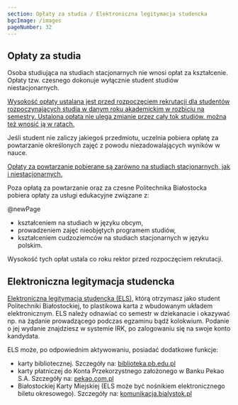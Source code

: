 ```yaml
---
section: Opłaty za studia / Elektroniczna legitymacja studencka
bgcImage: /images
pageNumber: 32
---
```


## Opłaty za studia

Osoba studiująca na studiach stacjonarnych nie wnosi opłat za kształcenie. Opłaty tzw. czesnego dokonuje wyłącznie student studiów niestacjonarnych.

[Wysokość opłaty ustalana jest przed rozpoczęciem rekrutacji dla studentów rozpoczynających studia w danym roku akademickim w rozbiciu na semestry. Ustalona opłata nie ulega zmianie przez cały tok studiów, można też wnosić ją w ratach.]()

Jeśli student nie zaliczy jakiegoś przedmiotu, uczelnia pobiera opłatę za powtarzanie określonych zajęć z powodu niezadowalających wyników w nauce.

[Opłaty za powtarzanie pobierane są zarówno na studiach stacjonarnych, jak i niestacjonarnych.]()

Poza opłatą za powtarzanie oraz za czesne Politechnika Białostocka pobiera opłaty za usługi edukacyjne związane z:

@newPage

- kształceniem na studiach w języku obcym,
- prowadzeniem zajęć nieobjętych programem studiów,
- kształceniem cudzoziemców na studiach stacjonarnych w języku polskim.

Wysokość tych opłat ustala
co roku rektor przed rozpoczęciem
rekrutacji.

## Elektroniczna legitymacja studencka

[Elektroniczna legitymacja studencka (ELS),]() którą otrzymasz jako student Politechniki Białostockiej, to plastikowa karta z wbudowanym układem elektronicznym. ELS należy odnawiać co semestr w dziekanacie i okazywać np. na żądanie prowadzącego podczas egzaminu bądź kolokwium. Podanie o jej wydanie znajdziesz w systemie IRK, po zalogowaniu się na swoje konto kandydata.

ELS może, po odpowiednim aktywowaniu, posiadać dodatkowe funkcje:

- karty bibliotecznej. Szczegóły na: [biblioteka.pb.edu.pl](http://biblioteka.pb.edu.pl)
- karty płatniczej do Konta Przekorzystnego założonego w Banku Pekao S.A. Szczegóły na: [pekao.com.pl](https://www.pekao.com.pl)
- Białostockiej Karty Miejskiej (ELS może być nośnikiem elektronicznego biletu okresowego). Szczegóły na: [komunikacja.bialystok.pl](https://komunikacja.bialystok.pl)

